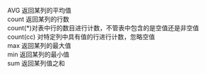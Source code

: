 AVG 返回某列的平均值    
count 返回某列的行数   
count(*)对表中行的数目进行计数，不管表中包含的是空值还是非空值    
count(cc) 对特定列中具有值的行进行计数，忽略空值  
max 返回某列的最大值    
min 返回某列的最小值    
sum 返回某列值之和    

